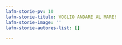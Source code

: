 ```yaml
---
lafm-storie-pv: 10
lafm-storie-titulo: VOGLIO ANDARE AL MARE!
lafm-storie-image: ''
lafm-storie-autores-list: []

---
```

